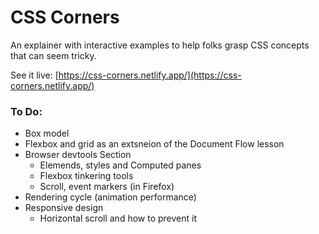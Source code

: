 # CSS Corners

An explainer with interactive examples to help folks grasp CSS concepts that can seem tricky.

See it live: [https://css-corners.netlify.app/](https://css-corners.netlify.app/)

### To Do:

- Box model
- Flexbox and grid as an extsneion of the Document Flow lesson
- Browser devtools Section
  - Elemends, styles and Computed panes
  - Flexbox tinkering tools
  - Scroll, event markers (in Firefox)
- Rendering cycle (animation performance)
- Responsive design
  - Horizontal scroll and how to prevent it
